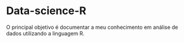 # Data-science-R
O principal objetivo é documentar a meu conhecimento em análise de dados utilizando a linguagem R.
